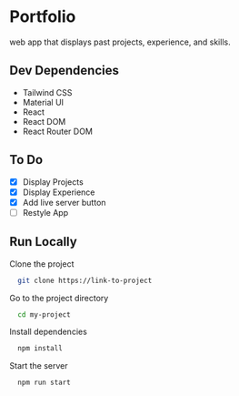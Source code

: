 # Portfolio

web app that displays past projects, experience, and skills.



## Dev Dependencies
- Tailwind CSS
- Material UI
- React
- React DOM
- React Router DOM
## To Do
- [x]  Display Projects
- [x]  Display Experience
- [x]  Add live server button
- [ ]  Restyle App

## Run Locally

Clone the project

```bash
  git clone https://link-to-project
```

Go to the project directory

```bash
  cd my-project
```

Install dependencies

```bash
  npm install
```

Start the server

```bash
  npm run start
``` 
